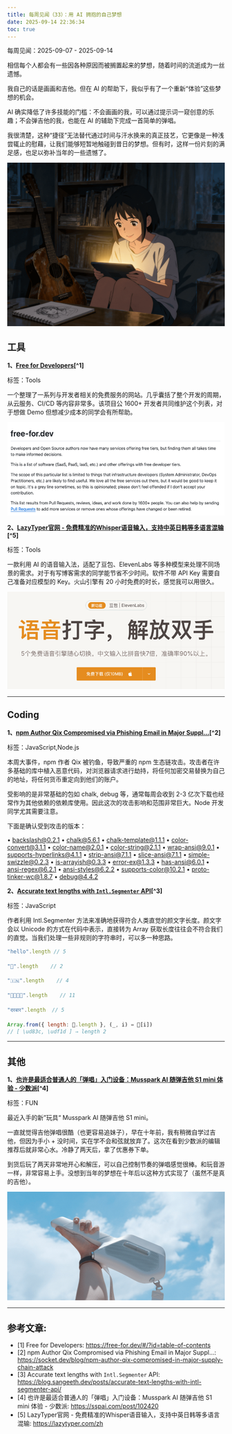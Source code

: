 ```yaml
---
title: 每周见闻（33）：用 AI 拥抱的自己梦想
date: 2025-09-14 22:36:34
toc: true
---
```


每周见闻：2025-09-07 - 2025-09-14

相信每个人都会有一些因各种原因而被搁置起来的梦想，随着时间的流逝成为一丝遗憾。

我自己的话是画画和吉他。但在 AI 的帮助下，我似乎有了一个重新“体验”这些梦想的机会。

AI 确实降低了许多技能的门槛：不会画画的我，可以通过提示词一窥创意的乐趣；不会弹吉他的我，也能在 AI 的辅助下完成一首简单的弹唱。

我很清楚，这种“捷径”无法替代通过时间与汗水换来的真正技艺，它更像是一种浅尝辄止的慰藉，让我们能够短暂地触碰到昔日的梦想。但有时，这样一份片刻的满足感，也足以弥补当年的一些遗憾了。

![](https://raw.githubusercontent.com/Konata9/pic-base/main/pics/202509142327563.png)

## 工具
**1、[Free for Developers](https://free-for.dev/#/?id=table-of-contents)[^1]**

标签：Tools

一个整理了一系列与开发者相关的免费服务的网站。几乎囊括了整个开发的周期，从云服务、CI/CD 等内容非常多。该项目公 1600+ 开发者共同维护这个列表，对于想做 Demo 但想减少成本的同学会有所帮助。

![](https://raw.githubusercontent.com/Konata9/pic-base/main/pics/free-for-dev.png)

**2、[LazyTyper官网 - 免费精准的Whisper语音输入，支持中英日韩等多语言混输](https://lazytyper.com/zh)[^5]**

标签：Tools

一款利用 AI 的语音输入法，适配了豆包、ElevenLabs 等多种模型来处理不同场景的需求。对于有写博客需求的同学能节省不少时间。软件不带 API Key 需要自己准备对应模型的 Key。火山引擎有 20 小时免费的时长，感觉我可以用很久。

![](https://raw.githubusercontent.com/Konata9/pic-base/main/pics/lazy-typer.png)

----

## Coding
**1、[npm Author Qix Compromised via Phishing Email in Major Suppl...](https://socket.dev/blog/npm-author-qix-compromised-in-major-supply-chain-attack)[^2]**

标签：JavaScript,Node.js

本周大事件，npm 作者 Qix 被钓鱼，导致严重的 npm 生态链攻击。攻击者在许多基础的库中植入恶意代码，对浏览器请求进行劫持，将任何加密交易替换为自己的地址，将任何货币重定向到他们的账户。

受影响的是非常基础的包如 chalk, debug 等，通常每周会收到 2-3 亿次下载也经常作为其他依赖的依赖库使用。因此这次的攻击影响和范围非常巨大。Node 开发同学尤其需要注意。

下面是确认受到攻击的版本：

• backslash@0.2.1
• chalk@5.6.1
• chalk-template@1.1.1
• color-convert@3.1.1
• color-name@2.0.1
• color-string@2.1.1
• wrap-ansi@9.0.1
• supports-hyperlinks@4.1.1
• strip-ansi@7.1.1
• slice-ansi@7.1.1
• simple-swizzle@0.2.3
• is-arrayish@0.3.3
• error-ex@1.3.3
• has-ansi@6.0.1
• ansi-regex@6.2.1
• ansi-styles@6.2.2
• supports-color@10.2.1
• proto-tinker-wc@1.8.7
• debug@4.4.2

**2、[Accurate text lengths with `Intl.Segmenter` API](https://blog.sangeeth.dev/posts/accurate-text-lengths-with-intl-segmenter-api/)[^3]**

标签：JavaScript

作者利用 Intl.Segmenter 方法来准确地获得符合人类直觉的颜文字长度。颜文字会以 Unicode 的方式在代码中表示，直接转为 Array 获取长度往往会不符合我们的直觉。当我们处理一些非规则的字符串时，可以多一种思路。


```javascript
"hello".length // 5

"🌝".length    // 2

"🇮🇳".length    // 4

"👨‍👩‍👧‍👦".length    // 11

"दरबार".length  // 5

Array.from({ length: 🌝.length }, (_, i) = 🌝[i])
// [ \ud83c, \udf1d ] ⇒ length 2
```
----

## 其他
**1、[也许是最适合普通人的「弹唱」入门设备：Musspark AI 随弹吉他 S1 mini 体验 - 少数派](https://sspai.com/post/102420)[^4]**

标签：FUN

最近入手的新”玩具“ Musspark AI 随弹吉他 S1 mini。

一直就觉得吉他弹唱很酷（也更容易追妹子），早在十年前，我有稍微自学过吉他，但因为手小 + 没时间，实在学不会和弦就放弃了。这次在看到少数派的编辑推荐后就非常心水。冷静了两天后，拿了优惠券下单。

到货后玩了两天非常地开心和解压，可以自己控制节奏的弹唱感觉很棒。和玩音游一样，非常容易上手。没想到当年的梦想在十年后以这种方式实现了（虽然不是真的吉他）。

![](https://raw.githubusercontent.com/Konata9/pic-base/main/pics/musspark.png)


----

## 参考文章:
- [1] Free for Developers: https://free-for.dev/#/?id=table-of-contents
- [2] npm Author Qix Compromised via Phishing Email in Major Suppl...: https://socket.dev/blog/npm-author-qix-compromised-in-major-supply-chain-attack
- [3] Accurate text lengths with `Intl.Segmenter` API: https://blog.sangeeth.dev/posts/accurate-text-lengths-with-intl-segmenter-api/
- [4] 也许是最适合普通人的「弹唱」入门设备：Musspark AI 随弹吉他 S1 mini 体验 - 少数派: https://sspai.com/post/102420
- [5] LazyTyper官网 - 免费精准的Whisper语音输入，支持中英日韩等多语言混输: https://lazytyper.com/zh